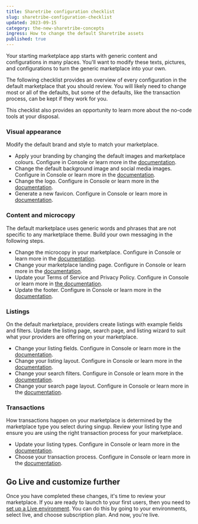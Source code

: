```yaml
---
title: Sharetribe configuration checklist
slug: sharetribe-configuration-checklist
updated: 2023-09-15
category: the-new-sharetribe-concepts
ingress: How to change the default Sharetribe assets
published: true
---
```


Your starting marketplace app starts with generic content and
configurations in many places. You'll want to modify these texts,
pictures, and configurations to turn the generic marketplace into your
own.

The following checklist provides an overview of every configuration in
the default marketplace that you should review. You will likely need to
change most or all of the defaults, but some of the defaults, like the
transaction process, can be kept if they work for you.

This checklist also provides an opportunity to learn more about the
no-code tools at your disposal.

### Visual appearance

Modify the default brand and style to match your marketplace.

- Apply your branding by changing the default images and marketplace
  colours. Configure in Console or learn more in the
  [documentation](https://www.sharetribe.com/docs/the-new-sharetribe/how-to-add-good-looking-logos-and-images/).
- Change the default background image and social media images. Configure
  in Console or learn more in the
  [documentation](https://www.sharetribe.com/docs/the-new-sharetribe/how-to-add-good-looking-logos-and-images/).
- Change the logo. Configure in Console or learn more in the
  [documentation](https://www.sharetribe.com/docs/the-new-sharetribe/how-to-add-good-looking-logos-and-images/).
- Generate a new favicon. Configure in Console or learn more in
  [documentation](https://www.sharetribe.com/docs/the-new-sharetribe/how-to-add-good-looking-logos-and-images/).

### Content and microcopy

The default marketplace uses generic words and phrases that are not
specific to any marketplace theme. Build your own messaging in the
following steps.

- Change the microcopy in your marketplace. Configure in Console or
  learn more in the
  [documentation](https://www.sharetribe.com/docs/the-new-sharetribe/how-to-use-microcopy-editor).
- Change your marketplace landing page. Configure in Console or learn
  more in the
  [documentation](https://www.sharetribe.com/docs/the-new-sharetribe/how-to-edit-content-pages-in-console).
- Update your Terms of Service and Privacy Policy. Configure in Console
  or learn more in
  [the documentation](https://www.sharetribe.com/docs/the-new-sharetribe/free-templates).
- Update the footer. Configure in Console or learn more in the
  [documentation](https://www.sharetribe.com/docs/the-new-sharetribe/how-footer-works).

### Listings

On the default marketplace, providers create listings with example
fields and filters. Update the listing page, search page, and listing
wizard to suit what your providers are offering on your marketplace.

- Change your listing fields. Configure in Console or learn more in the
  [documentation](https://www.sharetribe.com/docs/the-new-sharetribe/listing-fields).
- Change your listing layout. Configure in Console or learn more in the
  [documentation](https://www.sharetribe.com/docs/the-new-sharetribe/listing-page-image-layouts).
- Change your search filters. Configure in Console or learn more in the
  [documentation](https://www.sharetribe.com/docs/the-new-sharetribe/how-search-works).
- Change your search page layout. Configure in Console or learn more in
  the
  [documentation](https://www.sharetribe.com/docs/the-new-sharetribe/search-page-layout-options).

### Transactions

How transactions happen on your marketplace is determined by the
marketplace type you select during singup. Review your listing type and
ensure you are using the right transaction process for your marketplace.

- Update your listing types. Configure in Console or learn more in the
  [documentation](https://www.sharetribe.com/docs/the-new-sharetribe/what-are-listing-types).
- Choose your transaction process. Configure in Console or learn more in
  the
  [documentation](https://www.sharetribe.com/docs/the-new-sharetribe/understanding-transaction-settings).

## Go Live and customize further

Once you have completed these changes, it's time to review your
marketplace. If you are ready to launch to your first users, then you
need to
[set up a Live environment](https://www.sharetribe.com/docs/the-new-sharetribe/going-live/).
You can do this by going to your environments, select live, and choose
subscription plan. And now, you're live.
